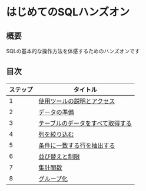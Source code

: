 # はじめてのSQLハンズオン
## 概要
SQLの基本的な操作方法を体感するためのハンズオンです

## 目次
|ステップ|タイトル|
| --- | --- |
| 1 | [使用ツールの説明とアクセス](001-about-tool.md) |
| 2 | [データの準備](002-data-preparation.md) |
| 3 | [テーブルのデータをすべて取得する](003-select.md) |
| 4 | [列を絞り込む](004-select-columns.md) |
| 5 | [条件に一致する行を抽出する](005-where.md) |
| 6 | [並び替えと制限](006-sort-and-limit.md) |
| 7 | [集計関数](007-aggregation.md) |
| 8 | [グループ化](008-group.md) |
